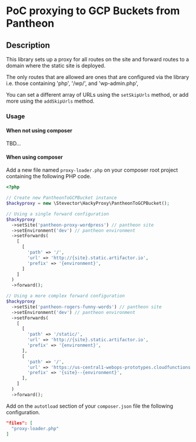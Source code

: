 # PoC proxying to GCP Buckets from Pantheon

## Description

This library sets up a proxy for all routes on the site and forward routes to a domain where the static site is deployed.

The only routes that are allowed are ones that are configured via the library i.e. those containing 'php', '/wp/', and 'wp-admin.php',

You can set a different array of URLs using the `setSkipUrls` method, or add more using the `addSkipUrls` method.

### Usage

#### When not using composer

TBD...

#### When using composer

Add a new file named `proxy-loader.php` on your composer root project containing the following PHP code.

```php
<?php

// Create new PantheonToGCPBucket instance
$hackyproxy = new \Stevector\HackyProxy\PantheonToGCPBucket();

// Using a single forward configuration
$hackyproxy
  ->setSite('pantheon-proxy-wordpress') // pantheon site
  ->setEnvironment('dev') // pantheon environment
  ->setForwards(
    [
      [
        'path' => '/',
        'url' => 'http://{site}.static.artifactor.io',
        'prefix' => '{environment}',
      ]
    ]
  )
  ->forward();

// Using a more complex forward configuration
$hackyproxy
  ->setSite('pantheon-rogers-funny-words') // pantheon site
  ->setEnvironment('dev') // pantheon environment
  ->setForwards(
    [
      [
        'path' => '/static/',
        'url' => 'http://{site}.static.artifactor.io',
        'prefix' => '{environment}',
      ],
      [
        'path' => '/',
        'url' => 'https://us-central1-webops-prototypes.cloudfunctions.net',
        'prefix' => '{site}--{environment}',
      ],
    ]
  )
  ->forward();
```

Add on the `autotload` section of your `composer.json` file the following configuration.

```json
"files": [
  "proxy-loader.php"
]
```
